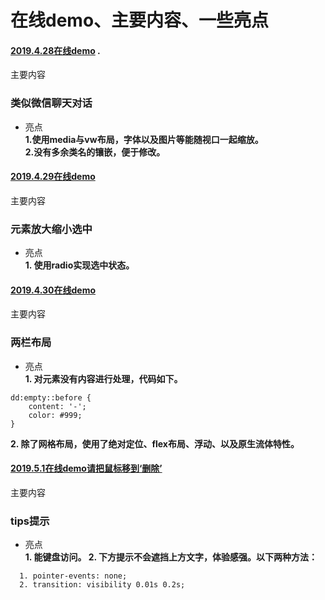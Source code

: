 # 在线demo、主要内容、一些亮点
#### [2019.4.28在线demo](https://jsbin.com/gusazek/edit?html,css,output) . 
主要内容  
### 类似微信聊天对话  
+ 亮点  
**1.使用media与vw布局，字体以及图片等能随视口一起缩放。  
2.没有多余类名的镶嵌，便于修改。**  
  
  
#### [2019.4.29在线demo](https://jsbin.com/mavarox/edit?html,css,output)  
主要内容  
### 元素放大缩小选中  
+ 亮点  
**1. 使用radio实现选中状态。** 


#### [2019.4.30在线demo](https://jsbin.com/bufulek/1/edit?html,css,output)  
主要内容  
### 两栏布局  
+ 亮点  
**1. 对元素没有内容进行处理，代码如下。**    
```
dd:empty::before {
    content: '-';    
    color: #999;
}
```  
**2. 除了网格布局，使用了绝对定位、flex布局、浮动、以及原生流体特性。**  
  
    
#### [2019.5.1在线demo请把鼠标移到‘删除’](https://jsbin.com/watakew/edit?html,css,output)  
主要内容  
### tips提示  
+ 亮点  
**1. 能键盘访问。
  2. 下方提示不会遮挡上方文字，体验感强。以下两种方法：**  
```
  1. pointer-events: none;
  2. transition: visibility 0.01s 0.2s;  
```




    













